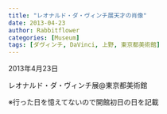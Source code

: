```yaml
---
title: "レオナルド・ダ・ヴィンチ展天才の肖像"
date: 2013-04-23
author: Rabbitflower
categories: [Museum]
tags: [ダヴィンチ, DaVinci, 上野, 東京都美術館]
---
```


2013年4月23日

レオナルド・ダ・ヴィンチ展@東京都美術館

※行った日を憶えてないので開館初日の日を記載

